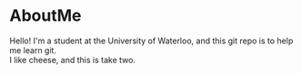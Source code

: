 # AboutMe
Hello! I'm a student at the University of Waterloo, and this git repo is to help me learn git.<br>
I like cheese, and this is take two.

